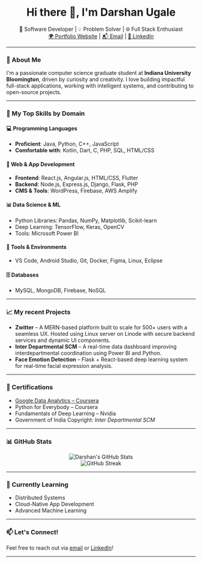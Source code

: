 <h1 align="center">Hi there 👋, I'm Darshan Ugale</h1>

<p align="center">
  🚀 Software Developer | 💡 Problem Solver | 🌐 Full Stack Enthusiast  
  <br>
  <a href="https://darshanugale.netlify.app/">🌍 Portfolio Website</a> |
  <a href="mailto:darshanugale10@gmail.com">📬 Email</a> |
  <a href="https://www.linkedin.com/in/darshanugale">🔗 LinkedIn</a>
</p>

---

### 🧠 About Me

I'm a passionate computer science graduate student at **Indiana University Bloomington**, driven by curiosity and creativity. I love building impactful full-stack applications, working with intelligent systems, and contributing to open-source projects.

---

### 🔧 My Top Skills by Domain

#### 💻 Programming Languages
- **Proficient**: Java, Python, C++, JavaScript
- **Comfortable with**: Kotlin, Dart, C, PHP, SQL, HTML/CSS

#### 🧱 Web & App Development
- **Frontend**: React.js, Angular.js, HTML/CSS, Flutter
- **Backend**: Node.js, Express.js, Django, Flask, PHP
- **CMS & Tools**: WordPress, Firebase, AWS Amplify

#### 📊 Data Science & ML
- Python Libraries: Pandas, NumPy, Matplotlib, Scikit-learn
- Deep Learning: TensorFlow, Keras, OpenCV
- Tools: Microsoft Power BI

#### 🧰 Tools & Environments
- VS Code, Android Studio, Git, Docker, Figma, Linux, Eclipse

#### 🗄️ Databases
- MySQL, MongoDB, Firebase, NoSQL

---

### 📈 My recent Projects 

- **Zwitter** – A MERN-based platform built to scale for 500+ users with a seamless UX. Hosted using Linux server on Linode with secure backend services and dynamic UI components.
- **Inter Departmental SCM** – A real-time data dashboard improving interdepartmental coordination using Power BI and Python.
- **Face Emotion Detection** – Flask + React-based deep learning system for real-time facial expression analysis.

---

### 🏅 Certifications

- [Google Data Analytics – Coursera](https://www.coursera.org/professional-certificates/google-data-analytics)
- Python for Everybody – Coursera  
- Fundamentals of Deep Learning – Nvidia  
- Government of India Copyright: *Inter Departmental SCM*

---

### 📊 GitHub Stats

<p align="center">
  <img src="https://github-readme-stats.vercel.app/api?username=darshanugale&show_icons=true&theme=default&hide_title=true" alt="Darshan's GitHub Stats">
  <br>
  <img src="https://github-readme-streak-stats.herokuapp.com?user=darshanugale&theme=default" alt="GitHub Streak">
</p>

---

### 🌱 Currently Learning

- Distributed Systems  
- Cloud-Native App Development  
- Advanced Machine Learning  

---

### 📫 Let's Connect!

Feel free to reach out via [email](mailto:darshanugale10@gmail.com) or [LinkedIn](https://linkedin.com/in/darshanugale)!

---

